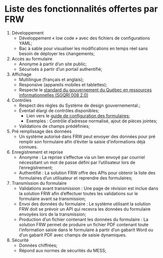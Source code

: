 # Liste des fonctionnalités offertes par FRW
1. Développement
   * Développement « low code » avec des fichiers de configurations YAML;
   * Bac à sable pour visualiser les modifications en temps réel sans besoin de déployer les changements;
1. Accès au formulaire
   * Anonyme à partir d’un site public;
   * Sécurisés à partir d’un portail authentifié;
1. Affichage
   * Multilingue (français et anglais);
   * Responsive (appareils mobiles et tablettes);
   <!-- markdown-link-check-disable -->
   * Respecte le [standard du gouvernement du Québec en ressources informationnelles (SGQRI 008 2.0)](https://www.tresor.gouv.qc.ca/fileadmin/PDF/ressources_informationnelles/AccessibiliteWeb/standard-access-web.pdf) 
   <!-- markdown-link-check-enable -->
1. Contrôles
   * Respect des règles du Système de design gouvernemental.;
   * Éventail élargi de contrôles disponibles;
     * Lien vers le [guide de configuration des formulaires](https://formulaires.it.mtess.gouv.qc.ca/Form/7/P700U/0/N);
     * Exemples : Contrôle d’adresse normalisé, ajout de pièces jointes;
   * Validations de champs prédéfinies;
1. Pré remplissage des données
   * Un système autorisé dans FRW peut envoyer des données pour pré remplir son formulaire afin d’éviter la saisie d’informations déjà connues.
1. Enregistrement et reprise
   * Anonyme : La reprise s’effectue via un lien envoyé par courriel nécessitant un mot de passe défini par l’utilisateur lors de l’enregistrement;
   * Authentifié : La solution FRW offre des APIs pour obtenir la liste des formulaires d’un utilisateur et reprendre des formulaires;
1. Transmission du formulaire
   * Validations avant transmission : Une page de révision est inclue dans la solution FRW afin d’effectuer toutes les validations sur le formulaire avant sa transmission;
   * Envoi des données du formulaire : Le système utilisant la solution FRW doit se prévoir un API qui recevra les données du formulaire envoyées lors de la transmission;
   * Production d’un fichier contenant les données du formulaire : La solution FRW permet de produire un fichier PDF contenant toute l’information saisie dans le formulaire à partir d’un gabarit Word ou d’un gabarit PDF avec champs de saisie dynamiques.
1. Sécurité
   * Données chiffrées;
   * Répond aux normes de sécurités du MESS;
